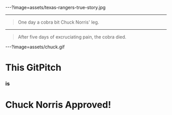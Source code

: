 ---?image=assets/texas-rangers-true-story.jpg

---

> One day a cobra bit Chuck Norris' leg.

---

> After five days of excruciating pain, the cobra died.

---?image=assets/chuck.gif

# This GitPitch
### is
# Chuck Norris Approved!
